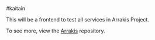 #kaitain

This will be a frontend to test all services in Arrakis Project.

To see more, view the [Arrakis](https://github.com/lucasmauricio/arrakis) repository.

